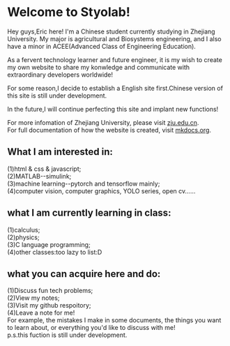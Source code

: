# Welcome to Styolab!

Hey guys,Eric here! I'm a Chinese student currently studying in Zhejiang University. My major is agricultural and Biosystems engineering, and I also have a minor in ACEE(Advanced Class of Engineering Education).

As a fervent technology learner and future engineer, it is my wish to create my own website to share my konwledge and communicate with extraordinary developers worldwide!  

For some reason,I decide to establish a English site first.Chinese version of this site is still under development.  

In the future,I will continue perfecting this site and implant new functions!  

For more infomation of Zhejiang University, please visit [zju.edu.cn](https://www.zju.edu.cn).  
For full documentation of how the website is created, visit [mkdocs.org](https://www.mkdocs.org).   

## What I am interested in:  
(1)html & css & javascript;  
(2)MATLAB--simulink;  
(3)machine learning--pytorch and tensorflow mainly;  
(4)computer vision, computer graphics, YOLO series, open cv……  

## what I am currently learning in class:  
(1)calculus;  
(2)physics;  
(3)C language programming;  
(4)other classes:too lazy to list:D  

## what you can acquire here and do:  
(1)Discuss fun tech problems;  
(2)View my notes;  
(3)Visit my github respoitory;  
(4)Leave a note for me!  
  For example, the mistakes I make in some documents, the things you want to learn about, or    everything you'd like to discuss with me!  
  p.s.this fuction is still under development.  
